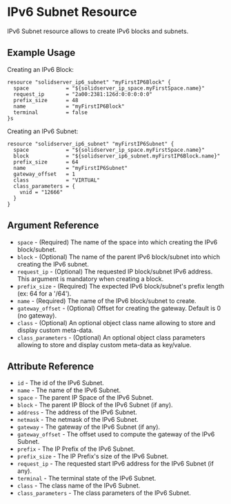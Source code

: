 # IPv6 Subnet Resource

IPv6 Subnet resource allows to create IPv6 blocks and subnets.

## Example Usage

Creating an IPv6 Block:
```
resource "solidserver_ip6_subnet" "myFirstIP6Block" {
  space            = "${solidserver_ip_space.myFirstSpace.name}"
  request_ip       = "2a00:2381:126d:0:0:0:0:0"
  prefix_size      = 48
  name             = "myFirstIP6Block"
  terminal         = false
}s
```

Creating an IPv6 Subnet:
```
resource "solidserver_ip6_subnet" "myFirstIP6Subnet" {
  space            = "${solidserver_ip_space.myFirstSpace.name}"
  block            = "${solidserver_ip6_subnet.myFirstIP6Block.name}"
  prefix_size      = 64
  name             = "myFirstIP6Subnet"
  gateway_offset   = 1
  class            = "VIRTUAL"
  class_parameters = {
    vnid = "12666"
  }
}
```

## Argument Reference

* `space` - (Required) The name of the space into which creating the IPv6 block/subnet.
* `block` - (Optional) The name of the parent IPv6 block/subnet into which creating the IPv6 subnet.
* `request_ip` - (Optional) The requested IP block/subnet IPv6 address. This argument is mandatory when creating a block.
* `prefix_size` - (Required) The expected IPv6 block/subnet's prefix length (ex: 64 for a '/64').
* `name` - (Required) The name of the IPv6 block/subnet to create.
* `gateway_offset` - (Optional) Offset for creating the gateway. Default is 0 (no gateway).
* `class` - (Optional) An optional object class name allowing to store and display custom meta-data.
* `class_parameters` - (Optional) An optional object class parameters allowing to store and display custom meta-data as key/value.

## Attribute Reference

* `id` - The id of the IPv6 Subnet.
* `name` - The name of the IPv6 Subnet.
* `space` - The parent IP Space of the IPv6 Subnet.
* `block` - The parent IP Block of the IPv6 Subnet (if any).
* `address` - The address of the IPv6 Subnet.
* `netmask` - The netmask of the IPv6 Subnet.
* `gateway` - The gateway of the IPv6 Subnet (if any).
* `gateway_offset` - The offset used to compute the gateway of the IPv6 Subnet.
* `prefix` - The IP Prefix of the IPv6 Subnet.
* `prefix_size` - The IP Prefix's size of the IPv6 Subnet.
* `request_ip` - The requested start IPv6 address for the IPv6 Subnet (if any).
* `terminal` - The terminal state of the IPv6 Subnet.
* `class` - The class name of the IPv6 Subnet.
* `class_parameters` - The class parameters of the IPv6 Subnet.